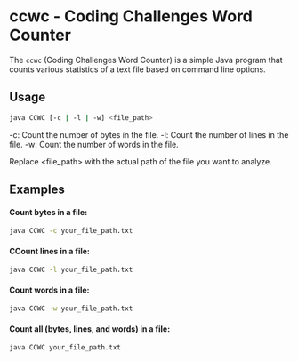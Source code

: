 # ccwc - Coding Challenges Word Counter

The `ccwc` (Coding Challenges Word Counter) is a simple Java program that counts various statistics of a text file based on command line options.

## Usage

```bash
java CCWC [-c | -l | -w] <file_path>
```
-c: Count the number of bytes in the file.
-l: Count the number of lines in the file.
-w: Count the number of words in the file.

Replace <file_path> with the actual path of the file you want to analyze.

## Examples
#### Count bytes in a file:
```bash
java CCWC -c your_file_path.txt
```
#### CCount lines in a file:
```bash
java CCWC -l your_file_path.txt
```
#### Count words in a file:
```bash
java CCWC -w your_file_path.txt
```

#### Count all (bytes, lines, and words) in a file:
```bash
java CCWC your_file_path.txt
```